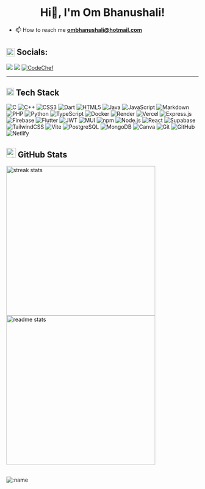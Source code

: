 <h1 align="center">Hi👋, I'm Om Bhanushali!</h1>

- 📫 How to reach me **ombhanushali@hotmail.com**
<h2 align="start">
  <img src="https://res.cloudinary.com/dnwymqpt8/image/upload/v1752070823/globe-1992-128-unscreen_hqp1m9.gif" width="22" style="vertical-align: middle;"> <span style="vertical-align: middle;">Socials:</span>
</h2>

<a href="https://www.linkedin.com/in/ombhanushaliii/" target="_blank"><img src="https://img.shields.io/badge/LinkedIn-0077B5?style=for-the-badge&logo=linkedin&logoColor=white"></a>
<a href="mailto:ombhanushali@hotmail.com" target="_blank"><img src="https://img.shields.io/badge/Gmail-D14836?style=for-the-badge&logo=gmail&logoColor=white"></a>
<a href="https://www.codechef.com/"> <img src="https://img.shields.io/badge/CodeChef-%23964B00.svg?style=for-the-badge&logo=CodeChef&logoColor=white" alt="CodeChef"> </a>
<hr>

<h2 align="start">
  <img src="https://media2.giphy.com/media/QssGEmpkyEOhBCb7e1/giphy.gif?cid=ecf05e47a0n3gi1bfqntqmob8g9aid1oyj2wr3ds3mg700bl&rid=giphy.gif" width="20"> Tech Stack
</h2>

![C](https://img.shields.io/badge/C-00599C?style=for-the-badge&logo=c&color=black)
![C++](https://img.shields.io/badge/C++-00599C?style=for-the-badge&logo=c%2b%2b&color=black)
![CSS3](https://img.shields.io/badge/CSS3-1572B6?style=for-the-badge&logo=css3&color=black)
![Dart](https://img.shields.io/badge/Dart-0175C2?style=for-the-badge&logo=dart&color=black)
![HTML5](https://img.shields.io/badge/HTML5-E34F26?style=for-the-badge&logo=html5&color=black)
![Java](https://img.shields.io/badge/Java-ED8B00?style=for-the-badge&logo=openjdk&color=black)
![JavaScript](https://img.shields.io/badge/JavaScript-F7DF1E?style=for-the-badge&logo=javascript&color=black)
![Markdown](https://img.shields.io/badge/Markdown-000000?style=for-the-badge&logo=markdown&color=black)
![PHP](https://img.shields.io/badge/PHP-777BB4?style=for-the-badge&logo=php&color=black)
![Python](https://img.shields.io/badge/Python-3776AB?style=for-the-badge&logo=python&color=black)
![TypeScript](https://img.shields.io/badge/TypeScript-3178C6?style=for-the-badge&logo=typescript&color=black)
![Docker](https://img.shields.io/badge/Docker-2496ED?style=for-the-badge&logo=docker&color=black)
![Render](https://img.shields.io/badge/Render-46E3B7?style=for-the-badge&logo=render&color=black)
![Vercel](https://img.shields.io/badge/Vercel-000000?style=for-the-badge&logo=vercel&color=black)
![Express.js](https://img.shields.io/badge/Express.js-000000?style=for-the-badge&logo=express&color=black)
![Firebase](https://img.shields.io/badge/Firebase-FFCA28?style=for-the-badge&logo=firebase&color=black)
![Flutter](https://img.shields.io/badge/Flutter-02569B?style=for-the-badge&logo=flutter&color=black)
![JWT](https://img.shields.io/badge/JWT-000000?style=for-the-badge&logo=jsonwebtokens&color=black)
![MUI](https://img.shields.io/badge/MUI-007FFF?style=for-the-badge&logo=mui&color=black)
![npm](https://img.shields.io/badge/NPM-CB3837?style=for-the-badge&logo=npm&color=black)
![Node.js](https://img.shields.io/badge/Node.js-339933?style=for-the-badge&logo=node.js&color=black)
![React](https://img.shields.io/badge/React-20232A?style=for-the-badge&logo=react&logoColor=61DAFB&color=black)
![Supabase](https://img.shields.io/badge/Supabase-3ECF8E?style=for-the-badge&logo=supabase&color=black)
![TailwindCSS](https://img.shields.io/badge/TailwindCSS-06B6D4?style=for-the-badge&logo=tailwindcss&color=black)
![Vite](https://img.shields.io/badge/Vite-646CFF?style=for-the-badge&logo=vite&color=black)
![PostgreSQL](https://img.shields.io/badge/PostgreSQL-4169E1?style=for-the-badge&logo=postgresql&color=black)
![MongoDB](https://img.shields.io/badge/MongoDB-47A248?style=for-the-badge&logo=mongodb&color=black) 
![Canva](https://img.shields.io/badge/Canva-00C4CC?style=for-the-badge&logo=canva&color=black)
![Git](https://img.shields.io/badge/Git-F05032?style=for-the-badge&logo=git&color=black)
![GitHub](https://img.shields.io/badge/GitHub-181717?style=for-the-badge&logo=github&color=black)
![Netlify](https://img.shields.io/badge/Netlify-00C7B7?style=for-the-badge&logo=netlify&color=black)



<h2 align="start">
    <img src="https://media.giphy.com/media/v1.Y2lkPWVjZjA1ZTQ3aHozaDluOTZmY2k0dTZ6NG43NWE3bDRidTg1Nm51aXF3emw5ZXJ4MiZlcD12MV9zdGlja2Vyc19zZWFyY2gmY3Q9cw/cj87CxfRtrUifF3Ryk/giphy.gif" alt="stats_animation" width="25" alt="GitHub Stats">
  GitHub Stats
</h2>
<div>
  <img width=390 src="https://github-readme-streak-stats-salesp07.vercel.app/?user=ombhanushaliii&count_private=true&theme=react&border_radius=10" alt="streak stats"/>
  <br/>
  <img width=390 src="https://github-readme-stats-salesp07.vercel.app/api?username=ombhanushaliii&count_private=true&show_icons=true&theme=react&rank_icon=github&border_radius=10" alt="readme stats" />
  <br/>
</div>
<br/>

![:name](https://count.getloli.com/@:ombhanushaliii)
